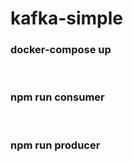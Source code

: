 # kafka-simple

<h3>docker-compose up</h3>

<br>

<h3>npm run consumer</h3>

<br>

<h3>npm run producer</h3>
